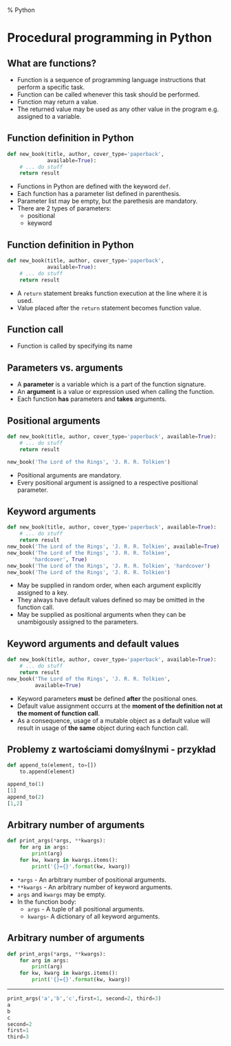 % Python

# Procedural programming in Python

## What are functions?
- Function is a sequence of programming language instructions that perform a specific task.
- Function can be called whenever this task should be performed.
- Function may return a value.
- The returned value may be used as any other value in the program e.g. assigned to a variable.


## Function definition in Python
~~~python
def new_book(title, author, cover_type='paperback',
             available=True):
    # ... do stuff
    return result
~~~
- Functions in Python are defined with the keyword `def`.
- Each function has a parameter list defined in parenthesis.
- Parameter list may be empty, but the parethesis are mandatory.
- There are 2 types of parameters:
    - positional
    - keyword

## Function definition in Python
~~~python
def new_book(title, author, cover_type='paperback',
             available=True):
    # ... do stuff
    return result
~~~
- A `return` statement breaks function execution at the line where it is used.
- Value placed after the `return` statement becomes function value.

## Function call
- Function is called by specifying its name 

## Parameters vs. arguments
- A **parameter** is a variable which is a part of the function signature.
- An **argument** is a value or expression used when calling the function.
- Each function **has** parameters and **takes** arguments.   

## Positional arguments
~~~python
def new_book(title, author, cover_type='paperback', available=True):
    # ... do stuff
    return result

new_book('The Lord of the Rings', 'J. R. R. Tolkien')
~~~
- Positional arguments are mandatory.
- Every positional argument is assigned to a respective positional parameter.

## Keyword arguments
~~~python
def new_book(title, author, cover_type='paperback', available=True):
    # ... do stuff
    return result
new_book('The Lord of the Rings', 'J. R. R. Tolkien', available=True)
new_book('The Lord of the Rings', 'J. R. R. Tolkien',
        'hardcover', True)
new_book('The Lord of the Rings', 'J. R. R. Tolkien', 'hardcover')
new_book('The Lord of the Rings', 'J. R. R. Tolkien')
~~~
- May be supplied in random order, when each argument explicitly assigned to a key.
- They always have default values defined so may be omitted in the function call.
- May be supplied as positional arguments when they can be unambigously assigned to the parameters.

## Keyword arguments and default values
~~~python
def new_book(title, author, cover_type='paperback', available=True):
    # ... do stuff
    return result
new_book('The Lord of the Rings', 'J. R. R. Tolkien',
         available=True)
~~~
- Keyword parameters **must** be defined **after** the positional ones.
- Default value assignment occurrs at the **moment of the definition not at the moment of function call**.
- As a consequence, usage of a mutable object as a default value will result in usage of **the same** object during each function call.

## Problemy z wartościami domyślnymi - przykład
~~~python
def append_to(element, to=[])
    to.append(element)

append_to(1)
[1]
append_to(2)
[1,2]
~~~

## Arbitrary number of arguments
~~~python
def print_args(*args, **kwargs):
    for arg in args:
        print(arg)
    for kw, kwarg in kwargs.items():
        print('{}={}'.format(kw, kwarg))
~~~
- `*args` - An arbitrary number of positional arguments.
- `**kwargs` - An arbitrary number of keyword arguments.
- `args` and `kwargs` may be empty.
- In the function body:
    - `args` - A tuple of all positional arguments.
    - `kwargs`- A dictionary of all keyword arguments.

## Arbitrary number of arguments
~~~python
def print_args(*args, **kwargs):
    for arg in args:
        print(arg)
    for kw, kwarg in kwargs.items():
        print('{}={}'.format(kw, kwarg))
~~~

---

~~~python
print_args('a','b','c',first=1, second=2, third=3)
a
b
c
second=2
first=1
third=3
~~~
